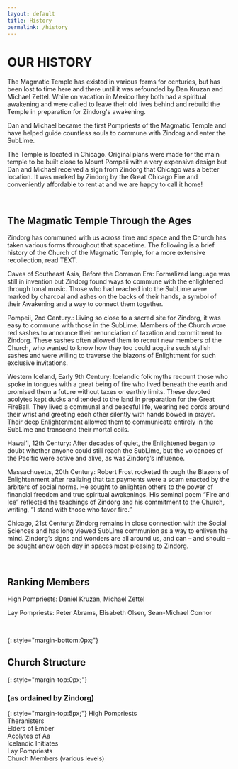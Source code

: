 ```yaml
---
layout: default
title: History
permalink: /history
---
```


# OUR HISTORY

The Magmatic Temple has existed in various forms for centuries, but has been lost to time here and there until it was refounded by Dan Kruzan and Michael Zettel. While on vacation in Mexico they both had a spiritual awakening and were called to leave their old lives behind and rebuild the Temple in preparation for Zindorg's awakening.

Dan and Michael became the first Pompriests of the Magmatic Temple and have helped guide countless souls to commune with Zindorg and enter the SubLime.

The Temple is located in Chicago. Original plans were made for the main temple to be built close to Mount Pompeii with a very expensive design but Dan and Michael received a sign from Zindorg that Chicago was a better location. It was marked by Zindorg by the Great Chicago Fire and conveniently affordable to rent at and we are happy to call it home!

<br />

## The Magmatic Temple Through the Ages

Zindorg has communed with us across time and space and the Church has taken various forms throughout that spacetime. The following is a brief history of the Church of the Magmatic Temple, for a more extensive recollection, read TEXT.

Caves of Southeast Asia, Before the Common Era: Formalized language was still in invention but Zindorg found ways to commune with the enlightened through tonal music. Those who had reached into the SubLime were marked by charcoal and ashes on the backs of their hands, a symbol of their Awakening and a way to connect them together.

Pompeii, 2nd Century.: Living so close to a sacred site for Zindorg, it was easy to commune with those in the SubLime. Members of the Church wore red sashes to announce their renunciation of taxation and commitment to Zindorg. These sashes often allowed them to recruit new members of the Church, who wanted to know how they too could acquire such stylish sashes and were willing to traverse the blazons of Enlightment for such exclusive invitations.

Western Iceland, Early 9th Century: Icelandic folk myths recount those who spoke in tongues with a great being of fire who lived beneath the earth and promised them a future without taxes or earthly limits. These devoted acolytes kept ducks and tended to the land in preparation for the Great FireBall. They lived a communal and peaceful life, wearing red cords around their wrist and greeting each other silently with hands bowed in prayer. Their deep Enlightenment allowed them to communicate entirely in the SubLime and transcend their mortal coils. 

Hawai’i, 12th Century: After decades of quiet, the Enlightened began to doubt whether anyone could still reach the SubLime, but the volcanoes of the Pacific were active and alive, as was Zindorg’s influence. 

Massachusetts, 20th Century: Robert Frost rocketed through the Blazons of Enlightenment after realizing that tax payments were a scam enacted by the arbiters of social norms. He sought to enlighten others to the power of financial freedom and true spiritual awakenings. His seminal poem “Fire and Ice” reflected the teachings of Zindorg and his commitment to the Church, writing, “I stand with those who favor fire.” 

Chicago, 21st Century: Zindorg remains in close connection with the Social Sciences and has long viewed SubLime communion as a way to enliven the mind. Zindorg’s signs and wonders are all around us, and can – and should – be sought anew each day in spaces most pleasing to Zindorg.

<br />

## Ranking Members

High Pompriests: Daniel Kruzan, Michael Zettel

Lay Pompriests: Peter Abrams, Elisabeth Olsen, Sean-Michael Connor

<br />

{: style="margin-bottom:0px;"}
## Church Structure

{: style="margin-top:0px;"}
### (as ordained by Zindorg) 

{: style="margin-top:5px;"}
High Pompriests \
Theranisters \
Elders of Ember \
Acolytes of Aa \
Icelandic Initiates \
Lay Pompriests \
Church Members (various levels)